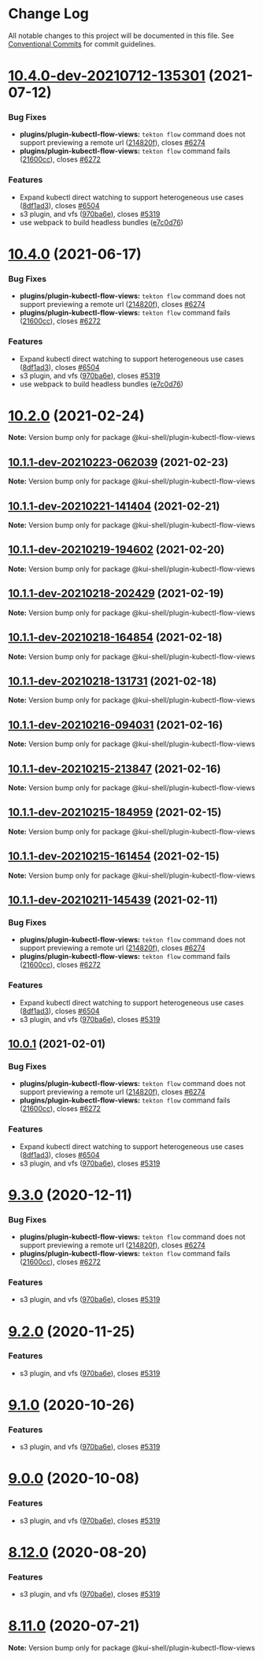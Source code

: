 # Change Log

All notable changes to this project will be documented in this file.
See [Conventional Commits](https://conventionalcommits.org) for commit guidelines.

# [10.4.0-dev-20210712-135301](https://github.com/IBM/kui/compare/v4.1.0...v10.4.0-dev-20210712-135301) (2021-07-12)

### Bug Fixes

- **plugins/plugin-kubectl-flow-views:** `tekton flow` command does not support previewing a remote url ([214820f](https://github.com/IBM/kui/commit/214820f)), closes [#6274](https://github.com/IBM/kui/issues/6274)
- **plugins/plugin-kubectl-flow-views:** `tekton flow` command fails ([21600cc](https://github.com/IBM/kui/commit/21600cc)), closes [#6272](https://github.com/IBM/kui/issues/6272)

### Features

- Expand kubectl direct watching to support heterogeneous use cases ([8df1ad3](https://github.com/IBM/kui/commit/8df1ad3)), closes [#6504](https://github.com/IBM/kui/issues/6504)
- s3 plugin, and vfs ([970ba6e](https://github.com/IBM/kui/commit/970ba6e)), closes [#5319](https://github.com/IBM/kui/issues/5319)
- use webpack to build headless bundles ([e7c0d76](https://github.com/IBM/kui/commit/e7c0d76))

# [10.4.0](https://github.com/IBM/kui/compare/v4.5.0...v10.4.0) (2021-06-17)

### Bug Fixes

- **plugins/plugin-kubectl-flow-views:** `tekton flow` command does not support previewing a remote url ([214820f](https://github.com/IBM/kui/commit/214820f)), closes [#6274](https://github.com/IBM/kui/issues/6274)
- **plugins/plugin-kubectl-flow-views:** `tekton flow` command fails ([21600cc](https://github.com/IBM/kui/commit/21600cc)), closes [#6272](https://github.com/IBM/kui/issues/6272)

### Features

- Expand kubectl direct watching to support heterogeneous use cases ([8df1ad3](https://github.com/IBM/kui/commit/8df1ad3)), closes [#6504](https://github.com/IBM/kui/issues/6504)
- s3 plugin, and vfs ([970ba6e](https://github.com/IBM/kui/commit/970ba6e)), closes [#5319](https://github.com/IBM/kui/issues/5319)
- use webpack to build headless bundles ([e7c0d76](https://github.com/IBM/kui/commit/e7c0d76))

# [10.2.0](https://github.com/IBM/kui/compare/v10.1.1-dev-20210223-062039...v10.2.0) (2021-02-24)

**Note:** Version bump only for package @kui-shell/plugin-kubectl-flow-views

## [10.1.1-dev-20210223-062039](https://github.com/IBM/kui/compare/v10.1.1-dev-20210221-141404...v10.1.1-dev-20210223-062039) (2021-02-23)

**Note:** Version bump only for package @kui-shell/plugin-kubectl-flow-views

## [10.1.1-dev-20210221-141404](https://github.com/IBM/kui/compare/v10.1.1-dev-20210219-194602...v10.1.1-dev-20210221-141404) (2021-02-21)

**Note:** Version bump only for package @kui-shell/plugin-kubectl-flow-views

## [10.1.1-dev-20210219-194602](https://github.com/IBM/kui/compare/v10.1.1-dev-20210218-202429...v10.1.1-dev-20210219-194602) (2021-02-20)

**Note:** Version bump only for package @kui-shell/plugin-kubectl-flow-views

## [10.1.1-dev-20210218-202429](https://github.com/IBM/kui/compare/v10.1.1-dev-20210218-164854...v10.1.1-dev-20210218-202429) (2021-02-19)

**Note:** Version bump only for package @kui-shell/plugin-kubectl-flow-views

## [10.1.1-dev-20210218-164854](https://github.com/IBM/kui/compare/v10.1.1-dev-20210218-131731...v10.1.1-dev-20210218-164854) (2021-02-18)

**Note:** Version bump only for package @kui-shell/plugin-kubectl-flow-views

## [10.1.1-dev-20210218-131731](https://github.com/IBM/kui/compare/v10.1.1-dev-20210216-094031...v10.1.1-dev-20210218-131731) (2021-02-18)

**Note:** Version bump only for package @kui-shell/plugin-kubectl-flow-views

## [10.1.1-dev-20210216-094031](https://github.com/IBM/kui/compare/v10.1.1-dev-20210215-213847...v10.1.1-dev-20210216-094031) (2021-02-16)

**Note:** Version bump only for package @kui-shell/plugin-kubectl-flow-views

## [10.1.1-dev-20210215-213847](https://github.com/IBM/kui/compare/v10.1.1-dev-20210215-184959...v10.1.1-dev-20210215-213847) (2021-02-16)

**Note:** Version bump only for package @kui-shell/plugin-kubectl-flow-views

## [10.1.1-dev-20210215-184959](https://github.com/IBM/kui/compare/v10.1.1-dev-20210215-161454...v10.1.1-dev-20210215-184959) (2021-02-15)

**Note:** Version bump only for package @kui-shell/plugin-kubectl-flow-views

## [10.1.1-dev-20210215-161454](https://github.com/IBM/kui/compare/v10.1.1-dev-20210211-145439...v10.1.1-dev-20210215-161454) (2021-02-15)

**Note:** Version bump only for package @kui-shell/plugin-kubectl-flow-views

## [10.1.1-dev-20210211-145439](https://github.com/IBM/kui/compare/v4.5.0...v10.1.1-dev-20210211-145439) (2021-02-11)

### Bug Fixes

- **plugins/plugin-kubectl-flow-views:** `tekton flow` command does not support previewing a remote url ([214820f](https://github.com/IBM/kui/commit/214820f)), closes [#6274](https://github.com/IBM/kui/issues/6274)
- **plugins/plugin-kubectl-flow-views:** `tekton flow` command fails ([21600cc](https://github.com/IBM/kui/commit/21600cc)), closes [#6272](https://github.com/IBM/kui/issues/6272)

### Features

- Expand kubectl direct watching to support heterogeneous use cases ([8df1ad3](https://github.com/IBM/kui/commit/8df1ad3)), closes [#6504](https://github.com/IBM/kui/issues/6504)
- s3 plugin, and vfs ([970ba6e](https://github.com/IBM/kui/commit/970ba6e)), closes [#5319](https://github.com/IBM/kui/issues/5319)

## [10.0.1](https://github.com/IBM/kui/compare/v4.5.0...v10.0.1) (2021-02-01)

### Bug Fixes

- **plugins/plugin-kubectl-flow-views:** `tekton flow` command does not support previewing a remote url ([214820f](https://github.com/IBM/kui/commit/214820f)), closes [#6274](https://github.com/IBM/kui/issues/6274)
- **plugins/plugin-kubectl-flow-views:** `tekton flow` command fails ([21600cc](https://github.com/IBM/kui/commit/21600cc)), closes [#6272](https://github.com/IBM/kui/issues/6272)

### Features

- Expand kubectl direct watching to support heterogeneous use cases ([8df1ad3](https://github.com/IBM/kui/commit/8df1ad3)), closes [#6504](https://github.com/IBM/kui/issues/6504)
- s3 plugin, and vfs ([970ba6e](https://github.com/IBM/kui/commit/970ba6e)), closes [#5319](https://github.com/IBM/kui/issues/5319)

# [9.3.0](https://github.com/IBM/kui/compare/v4.5.0...v9.3.0) (2020-12-11)

### Bug Fixes

- **plugins/plugin-kubectl-flow-views:** `tekton flow` command does not support previewing a remote url ([214820f](https://github.com/IBM/kui/commit/214820f)), closes [#6274](https://github.com/IBM/kui/issues/6274)
- **plugins/plugin-kubectl-flow-views:** `tekton flow` command fails ([21600cc](https://github.com/IBM/kui/commit/21600cc)), closes [#6272](https://github.com/IBM/kui/issues/6272)

### Features

- s3 plugin, and vfs ([970ba6e](https://github.com/IBM/kui/commit/970ba6e)), closes [#5319](https://github.com/IBM/kui/issues/5319)

# [9.2.0](https://github.com/IBM/kui/compare/v4.5.0...v9.2.0) (2020-11-25)

### Features

- s3 plugin, and vfs ([970ba6e](https://github.com/IBM/kui/commit/970ba6e)), closes [#5319](https://github.com/IBM/kui/issues/5319)

# [9.1.0](https://github.com/IBM/kui/compare/v4.5.0...v9.1.0) (2020-10-26)

### Features

- s3 plugin, and vfs ([970ba6e](https://github.com/IBM/kui/commit/970ba6e)), closes [#5319](https://github.com/IBM/kui/issues/5319)

# [9.0.0](https://github.com/IBM/kui/compare/v4.5.0...v9.0.0) (2020-10-08)

### Features

- s3 plugin, and vfs ([970ba6e](https://github.com/IBM/kui/commit/970ba6e)), closes [#5319](https://github.com/IBM/kui/issues/5319)

# [8.12.0](https://github.com/IBM/kui/compare/v4.5.0...v8.12.0) (2020-08-20)

### Features

- s3 plugin, and vfs ([970ba6e](https://github.com/IBM/kui/commit/970ba6e)), closes [#5319](https://github.com/IBM/kui/issues/5319)

# [8.11.0](https://github.com/IBM/kui/compare/v4.5.0...v8.11.0) (2020-07-21)

**Note:** Version bump only for package @kui-shell/plugin-kubectl-flow-views

